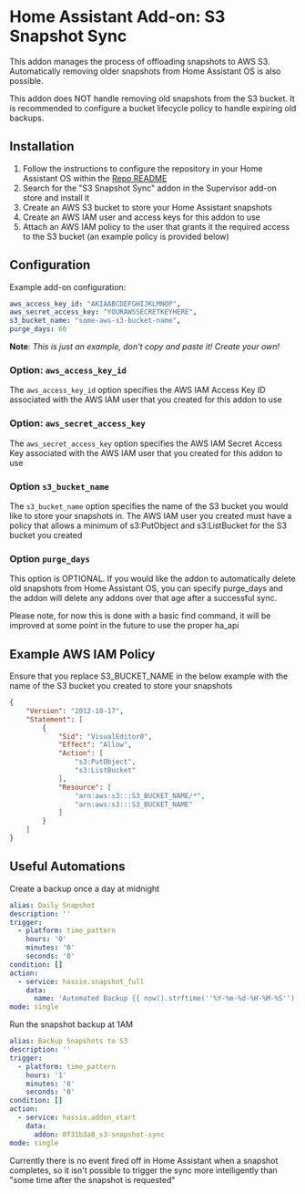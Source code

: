 # Home Assistant Add-on: S3 Snapshot Sync

This addon manages the process of offloading snapshots to AWS S3.
Automatically removing older snapshots from Home Assistant OS is also possible.

This addon does NOT handle removing old snapshots from the S3 bucket.  It is recommended to configure
a bucket lifecycle policy to handle expiring old backups.

## Installation 

1. Follow the instructions to configure the repository in your Home Assistant OS within the [Repo README](../README.md)
1. Search for the "S3 Snapshot Sync" addon in the Supervisor add-on store and install it
1. Create an AWS S3 bucket to store your Home Assistant snapshots
1. Create an AWS IAM user and access keys for this addon to use
1. Attach an AWS IAM policy to the user that grants it the required access to the S3 bucket (an example policy is provided below)

## Configuration

Example add-on configuration:
```yaml
aws_access_key_id: "AKIAABCDEFGHIJKLMNOP",
aws_secret_access_key: "YOURAWSSECRETKEYHERE",
s3_bucket_name: "some-aws-s3-bucket-name",
purge_days: 60
```

**Note**: _This is just an example, don't copy and paste it! Create your own!_

### Option: `aws_access_key_id`

The `aws_access_key_id` option specifies the AWS IAM Access Key ID associated with the AWS IAM user that you created for this addon to use

### Option: `aws_secret_access_key`

The `aws_secret_access_key` option specifies the AWS IAM Secret Access Key associated with the AWS IAM user that you created for this addon to use

### Option `s3_bucket_name`

The `s3_bucket_name` option specifies the name of the S3 bucket you would like to store your snapshots in.
The AWS IAM user you created must have a policy that allows a minimum of s3:PutObject and s3:ListBucket for the S3 bucket you created

### Option `purge_days`

This option is OPTIONAL.  If you would like the addon to automatically delete old snapshots from Home Assistant OS, you can specify purge_days
and the addon will delete any addons over that age after a successful sync.

Please note, for now this is done with a basic find command, it will be improved at some point in the future to use the proper ha_api

## Example AWS IAM Policy

Ensure that you replace S3_BUCKET_NAME in the below example with the name of the S3 bucket you created to store your snapshots

```json
{
    "Version": "2012-10-17",
    "Statement": [
        {
            "Sid": "VisualEditor0",
            "Effect": "Allow",
            "Action": [
                "s3:PutObject",
                "s3:ListBucket"
            ],
            "Resource": [
                "arn:aws:s3:::S3_BUCKET_NAME/*",
                "arn:aws:s3:::S3_BUCKET_NAME"
            ]
        }
    ]
}
```

## Useful Automations

Create a backup once a day at midnight
```yaml
alias: Daily Snapshot
description: ''
trigger:
  - platform: time_pattern
    hours: '0'
    minutes: '0'
    seconds: '0'
condition: []
action:
  - service: hassio.snapshot_full
    data:
      name: 'Automated Backup {{ now().strftime(''%Y-%m-%d-%H-%M-%S'') }}'
mode: single
```

Run the snapshot backup at 1AM
```yaml
alias: Backup Snapshots to S3
description: ''
trigger:
  - platform: time_pattern
    hours: '1'
    minutes: '0'
    seconds: '0'
condition: []
action:
  - service: hassio.addon_start
    data:
      addon: 0f31b3a8_s3-snapshot-sync
mode: single
```

Currently there is no event fired off in Home Assistant when a snapshot completes, so it isn't possible to trigger
the sync more intelligently than "some time after the snapshot is requested"
